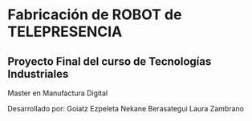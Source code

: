 # Fabricación de ROBOT de TELEPRESENCIA
## Proyecto Final del curso de Tecnologías Industriales
Master en Manufactura Digital

Desarrollado por:
Goiatz Ezpeleta
Nekane Berasategui
Laura Zambrano
